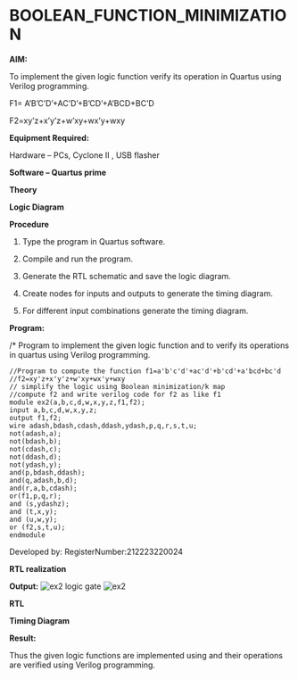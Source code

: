 # BOOLEAN_FUNCTION_MINIMIZATION

**AIM:**

To implement the given logic function verify its operation in Quartus using Verilog programming.

F1= A’B’C’D’+AC’D’+B’CD’+A’BCD+BC’D 

F2=xy’z+x’y’z+w’xy+wx’y+wxy

**Equipment Required:**

Hardware – PCs, Cyclone II , USB flasher

**Software – Quartus prime**

**Theory**

**Logic Diagram**

**Procedure**

1.	Type the program in Quartus software.

2.	Compile and run the program.

3.	Generate the RTL schematic and save the logic diagram.

4.	Create nodes for inputs and outputs to generate the timing diagram.

5.	For different input combinations generate the timing diagram.


**Program:**

/* Program to implement the given logic function and to verify its operations in quartus using Verilog programming. 
~~~
//Program to compute the function f1=a'b'c'd'+ac'd'+b'cd'+a'bcd+bc'd
//f2=xy'z+x'y'z+w'xy+wx'y+wxy
// simplify the logic using Boolean minimization/k map 
//compute f2 and write verilog code for f2 as like f1
module ex2(a,b,c,d,w,x,y,z,f1,f2);
input a,b,c,d,w,x,y,z;
output f1,f2;
wire adash,bdash,cdash,ddash,ydash,p,q,r,s,t,u;
not(adash,a);
not(bdash,b);
not(cdash,c);
not(ddash,d);
not(ydash,y);
and(p,bdash,ddash);
and(q,adash,b,d);
and(r,a,b,cdash);
or(f1,p,q,r);
and (s,ydashz);
and (t,x,y);
and (u,w,y);
or (f2,s,t,u);
endmodule
~~~
Developed by: RegisterNumber:212223220024


**RTL realization**

**Output:**
![ex2 logic gate](https://github.com/gayathrimurugan12/BOOLEAN_FUNCTION_MINIMIZATION/assets/149365374/125f9701-6926-4cae-beec-9f6959b2cb03)
![ex2](https://github.com/gayathrimurugan12/BOOLEAN_FUNCTION_MINIMIZATION/assets/149365374/1bf69ce4-aa8e-41ac-af34-a7634c0743e9)

**RTL**

**Timing Diagram**

**Result:**

Thus the given logic functions are implemented using and their operations are verified using Verilog programming.

